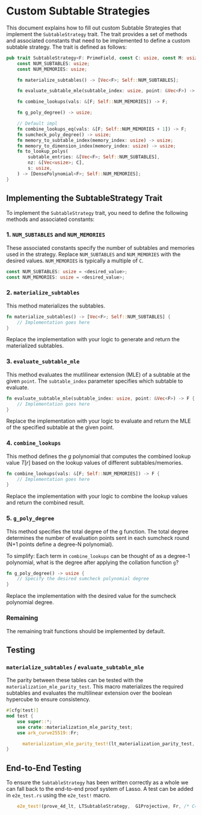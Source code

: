# Custom Subtable Strategies

This document explains how to fill out custom Subtable Strategies that implement the `SubtableStrategy` trait. The trait provides a set of methods and associated constants that need to be implemented to define a custom subtable strategy. The trait is defined as follows:

```rust
pub trait SubtableStrategy<F: PrimeField, const C: usize, const M: usize> {
    const NUM_SUBTABLES: usize;
    const NUM_MEMORIES: usize;

    fn materialize_subtables() -> [Vec<F>; Self::NUM_SUBTABLES];

    fn evaluate_subtable_mle(subtable_index: usize, point: &Vec<F>) -> F;

    fn combine_lookups(vals: &[F; Self::NUM_MEMORIES]) -> F;

    fn g_poly_degree() -> usize;

    // Default impl
    fn combine_lookups_eq(vals: &[F; Self::NUM_MEMORIES + 1]) -> F;
    fn sumcheck_poly_degree() -> usize;
    fn memory_to_subtable_index(memory_index: usize) -> usize;
    fn memory_to_dimension_index(memory_index: usize) -> usize;
    fn to_lookup_polys(
        subtable_entries: &[Vec<F>; Self::NUM_SUBTABLES],
        nz: &[Vec<usize>; C],
        s: usize,
    ) -> [DensePolynomial<F>; Self::NUM_MEMORIES];
}
```

## Implementing the SubtableStrategy Trait

To implement the `SubtableStrategy` trait, you need to define the following methods and associated constants:

### 1. `NUM_SUBTABLES` and `NUM_MEMORIES`

These associated constants specify the number of subtables and memories used in the strategy. Replace `NUM_SUBTABLES` and `NUM_MEMORIES` with the desired values. `NUM_MEMORIES` is typically a multiple of `C`.

```rust
const NUM_SUBTABLES: usize = <desired_value>;
const NUM_MEMORIES: usize = <desired_value>;
```

### 2. `materialize_subtables`

This method materializes the subtables.

```rust
fn materialize_subtables() -> [Vec<F>; Self::NUM_SUBTABLES] {
    // Implementation goes here
}
```

Replace the implementation with your logic to generate and return the materialized subtables.

### 3. `evaluate_subtable_mle`

This method evaluates the mutlilinear extension (MLE) of a subtable at the given `point`. The `subtable_index` parameter specifies which subtable to evaluate.

```rust
fn evaluate_subtable_mle(subtable_index: usize, point: &Vec<F>) -> F {
    // Implementation goes here
}
```

Replace the implementation with your logic to evaluate and return the MLE of the specified subtable at the given point.

### 4. `combine_lookups`
This method defines the $g$ polynomial that computes the combined lookup value $T[r]$ based on the lookup values of different subtables/memories.

```rust
fn combine_lookups(vals: &[F; Self::NUM_MEMORIES]) -> F {
    // Implementation goes here
}
```

Replace the implementation with your logic to combine the lookup values and return the combined result.

### 5. `g_poly_degree`

This method specifies the total degree of the g function. The total degree determines the number of evaluation points sent in each sumcheck round (N+1 points define a degree-N polynomial).

To simplify: Each term in `combine_lookups` can be thought of as a degree-1 polynomial, what is the degree after applying the collation function `g`?

```rust
fn g_poly_degree() -> usize {
    // Specify the desired sumcheck polynomial degree
}
```

Replace the implementation with the desired value for the sumcheck polynomial degree.

### Remaining
The remaining trait functions should be implemented by default.

## Testing
### `materialize_subtables` / `evaluate_subtable_mle`
The parity between these tables can be tested with the `materialization_mle_parity_test`. This macro materializes the required subtables and evaluates the multilinear extension over the boolean hypercube to ensure consistency.

```rust
#[cfg(test)]
mod test {
    use super::*;
    use crate::materialization_mle_parity_test;
    use ark_curve25519::Fr;

      materialization_mle_parity_test!(lt_materialization_parity_test, LTSubtableStrategy, Fr, /* m= */ 16, /* NUM_SUBTABLES= */ 2);
}
```

## End-to-End Testing
To ensure the `SubtableStrategy` has been written correctly as a whole we can fall back to the end-to-end proof system of Lasso. A test can be added in `e2e_test.rs` using the `e2e_test!` macro. 

```rust
    e2e_test!(prove_4d_lt, LTSubtableStrategy,  G1Projective, Fr, /* C= */ 4, /* M= */ 16, /* sparsity= */ 16);
```